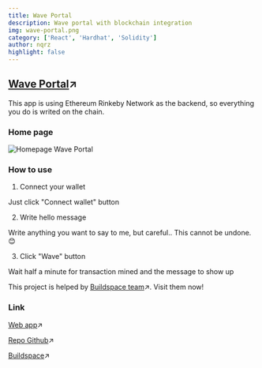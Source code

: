 ```yaml
---
title: Wave Portal
description: Wave portal with blockchain integration
img: wave-portal.png
category: ['React', 'Hardhat', 'Solidity']
author: nqrz
highlight: false
---
```


## [Wave Portal](https://nqrz-wave-portal.herokuapp.com)&#8599;

This app is using Ethereum Rinkeby Network as the backend, so everything you do is writed on the chain.

### Home page

![Homepage Wave Portal](/img/homepage-wave-portal.png "Homepage Wave Portal")

### How to use

1. Connect your wallet

Just click "Connect wallet" button

2. Write hello message

Write anything you want to say to me, but careful.. This cannot be undone. 😊

3. Click "Wave" button

Wait half a minute for transaction mined and the message to show up

This project is helped by [Buildspace team](https://buildspace.so)&#8599;. Visit them now!

### Link

[Web app](https://nqrz-wave-portal.herokuapp.com)&#8599;

[Repo Github](https://github.com/nqrz/wave-portal)&#8599;

[Buildspace](https://buildspace.so)&#8599;